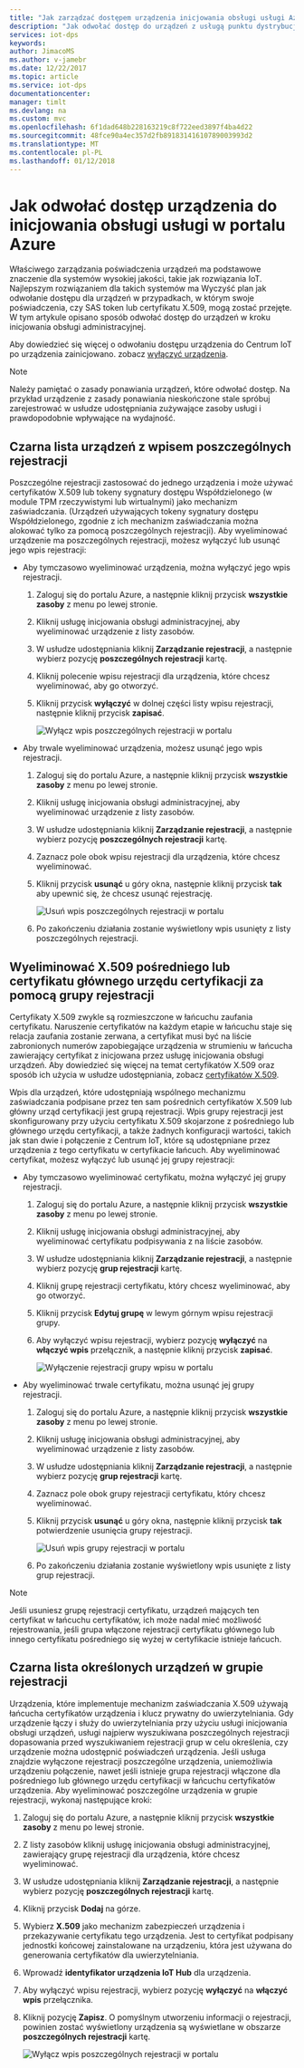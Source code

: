 ```yaml
---
title: "Jak zarządzać dostępem urządzenia inicjowania obsługi usługi Azure IoT Hub urządzenia | Dokumentacja firmy Microsoft"
description: "Jak odwołać dostęp do urządzeń z usługą punktu dystrybucji w portalu Azure"
services: iot-dps
keywords: 
author: JimacoMS
ms.author: v-jamebr
ms.date: 12/22/2017
ms.topic: article
ms.service: iot-dps
documentationcenter: 
manager: timlt
ms.devlang: na
ms.custom: mvc
ms.openlocfilehash: 6f1dad648b228163219c8f722eed3897f4ba4d22
ms.sourcegitcommit: 48fce90a4ec357d2fb89183141610789003993d2
ms.translationtype: MT
ms.contentlocale: pl-PL
ms.lasthandoff: 01/12/2018
---
```

# <a name="how-to-revoke-device-access-to-your-provisioning-service-in-the-azure-portal"></a>Jak odwołać dostęp urządzenia do inicjowania obsługi usługi w portalu Azure

Właściwego zarządzania poświadczenia urządzeń ma podstawowe znaczenie dla systemów wysokiej jakości, takie jak rozwiązania IoT. Najlepszym rozwiązaniem dla takich systemów ma Wyczyść plan jak odwołanie dostępu dla urządzeń w przypadkach, w którym swoje poświadczenia, czy SAS token lub certyfikatu X.509, mogą zostać przejęte. W tym artykule opisano sposób odwołać dostęp do urządzeń w kroku inicjowania obsługi administracyjnej.

Aby dowiedzieć się więcej o odwołaniu dostępu urządzenia do Centrum IoT po urządzenia zainicjowano. zobacz [wyłączyć urządzenia](https://docs.microsoft.com/azure/iot-hub/iot-hub-devguide-identity-registry#disable-devices).

> [!NOTE] 
> Należy pamiętać o zasady ponawiania urządzeń, które odwołać dostęp. Na przykład urządzenie z zasady ponawiania nieskończone stale spróbuj zarejestrować w usłudze udostępniania zużywające zasoby usługi i prawdopodobnie wpływające na wydajność.

## <a name="blacklist-devices-with-an-individual-enrollment-entry"></a>Czarna lista urządzeń z wpisem poszczególnych rejestracji

Poszczególne rejestracji zastosować do jednego urządzenia i może używać certyfikatów X.509 lub tokeny sygnatury dostępu Współdzielonego (w module TPM rzeczywistymi lub wirtualnymi) jako mechanizm zaświadczania. (Urządzeń używających tokeny sygnatury dostępu Współdzielonego, zgodnie z ich mechanizm zaświadczania można alokować tylko za pomocą poszczególnych rejestracji). Aby wyeliminować urządzenie ma poszczególnych rejestracji, możesz wyłączyć lub usunąć jego wpis rejestracji: 

- Aby tymczasowo wyeliminować urządzenia, można wyłączyć jego wpis rejestracji. 

    1. Zaloguj się do portalu Azure, a następnie kliknij przycisk **wszystkie zasoby** z menu po lewej stronie.
    2. Kliknij usługę inicjowania obsługi administracyjnej, aby wyeliminować urządzenie z listy zasobów.
    3. W usłudze udostępniania kliknij **Zarządzanie rejestracji**, a następnie wybierz pozycję **poszczególnych rejestracji** kartę.
    4. Kliknij polecenie wpisu rejestracji dla urządzenia, które chcesz wyeliminować, aby go otworzyć. 
    5. Kliknij przycisk **wyłączyć** w dolnej części listy wpisu rejestracji, następnie kliknij przycisk **zapisać**.  

        ![Wyłącz wpis poszczególnych rejestracji w portalu](./media/how-to-revoke-device-access-portal/disable-individual-enrollment.png)
    
- Aby trwale wyeliminować urządzenia, możesz usunąć jego wpis rejestracji.

    1. Zaloguj się do portalu Azure, a następnie kliknij przycisk **wszystkie zasoby** z menu po lewej stronie.
    2. Kliknij usługę inicjowania obsługi administracyjnej, aby wyeliminować urządzenie z listy zasobów.
    3. W usłudze udostępniania kliknij **Zarządzanie rejestracji**, a następnie wybierz pozycję **poszczególnych rejestracji** kartę.
    4. Zaznacz pole obok wpisu rejestracji dla urządzenia, które chcesz wyeliminować. 
    5. Kliknij przycisk **usunąć** u góry okna, następnie kliknij przycisk **tak** aby upewnić się, że chcesz usunąć rejestrację. 

        ![Usuń wpis poszczególnych rejestracji w portalu](./media/how-to-revoke-device-access-portal/delete-individual-enrollment.png)
    
    6. Po zakończeniu działania zostanie wyświetlony wpis usunięty z listy poszczególnych rejestracji.  

## <a name="blacklist-an-x509-intermediate-or-root-ca-certificate-using-an-enrollment-group"></a>Wyeliminować X.509 pośredniego lub certyfikatu głównego urzędu certyfikacji za pomocą grupy rejestracji

Certyfikaty X.509 zwykle są rozmieszczone w łańcuchu zaufania certyfikatu. Naruszenie certyfikatów na każdym etapie w łańcuchu staje się relacja zaufania zostanie zerwana, a certyfikat musi być na liście zabronionych numerów zapobiegające urządzenia w strumieniu w łańcucha zawierający certyfikat z inicjowana przez usługę inicjowania obsługi urządzeń. Aby dowiedzieć się więcej na temat certyfikatów X.509 oraz sposób ich użycia w usłudze udostępniania, zobacz [certyfikatów X.509](./concepts-security.md#x509-certificates). 

Wpis dla urządzeń, które udostępniają wspólnego mechanizmu zaświadczania podpisane przez ten sam pośrednich certyfikatów X.509 lub główny urząd certyfikacji jest grupą rejestracji. Wpis grupy rejestracji jest skonfigurowany przy użyciu certyfikatu X.509 skojarzone z pośredniego lub głównego urzędu certyfikacji, a także żadnych konfiguracji wartości, takich jak stan dwie i połączenie z Centrum IoT, które są udostępniane przez urządzenia z tego certyfikatu w certyfikacie łańcuch. Aby wyeliminować certyfikat, możesz wyłączyć lub usunąć jej grupy rejestracji:

- Aby tymczasowo wyeliminować certyfikatu, można wyłączyć jej grupy rejestracji. 

    1. Zaloguj się do portalu Azure, a następnie kliknij przycisk **wszystkie zasoby** z menu po lewej stronie.
    2. Kliknij usługę inicjowania obsługi administracyjnej, aby wyeliminować certyfikatu podpisywania z na liście zasobów.
    3. W usłudze udostępniania kliknij **Zarządzanie rejestracji**, a następnie wybierz pozycję **grup rejestracji** kartę.
    4. Kliknij grupę rejestracji certyfikatu, który chcesz wyeliminować, aby go otworzyć.
    5. Kliknij przycisk **Edytuj grupę** w lewym górnym wpisu rejestracji grupy.
    6. Aby wyłączyć wpisu rejestracji, wybierz pozycję **wyłączyć** na **włączyć wpis** przełącznik, a następnie kliknij przycisk **zapisać**.  

        ![Wyłączenie rejestracji grupy wpisu w portalu](./media/how-to-revoke-device-access-portal/disable-enrollment-group.png)

    
- Aby wyeliminować trwale certyfikatu, można usunąć jej grupy rejestracji.

    1. Zaloguj się do portalu Azure, a następnie kliknij przycisk **wszystkie zasoby** z menu po lewej stronie.
    2. Kliknij usługę inicjowania obsługi administracyjnej, aby wyeliminować urządzenie z listy zasobów.
    3. W usłudze udostępniania kliknij **Zarządzanie rejestracji**, a następnie wybierz pozycję **grup rejestracji** kartę.
    4. Zaznacz pole obok grupy rejestracji certyfikatu, który chcesz wyeliminować. 
    5. Kliknij przycisk **usunąć** u góry okna, następnie kliknij przycisk **tak** potwierdzenie usunięcia grupy rejestracji. 

        ![Usuń wpis grupy rejestracji w portalu](./media/how-to-revoke-device-access-portal/delete-enrollment-group.png)

    6. Po zakończeniu działania zostanie wyświetlony wpis usunięte z listy grup rejestracji.  

> [!NOTE]
> Jeśli usuniesz grupę rejestracji certyfikatu, urządzeń mających ten certyfikat w łańcuchu certyfikatów, ich może nadal mieć możliwość rejestrowania, jeśli grupa włączone rejestracji certyfikatu głównego lub innego certyfikatu pośredniego się wyżej w certyfikacie istnieje łańcuch.

## <a name="blacklist-specific-devices-in-an-enrollment-group"></a>Czarna lista określonych urządzeń w grupie rejestracji

Urządzenia, które implementuje mechanizm zaświadczania X.509 używają łańcucha certyfikatów urządzenia i klucz prywatny do uwierzytelniania. Gdy urządzenie łączy i służy do uwierzytelniania przy użyciu usługi inicjowania obsługi urządzeń, usługi najpierw wyszukiwana poszczególnych rejestracji dopasowania przed wyszukiwaniem rejestracji grup w celu określenia, czy urządzenie można udostępnić poświadczeń urządzenia. Jeśli usługa znajdzie wyłączone rejestracji poszczególne urządzenia, uniemożliwia urządzeniu połączenie, nawet jeśli istnieje grupa rejestracji włączone dla pośredniego lub głównego urzędu certyfikacji w łańcuchu certyfikatów urządzenia. Aby wyeliminować poszczególne urządzenia w grupie rejestracji, wykonaj następujące kroki:

1. Zaloguj się do portalu Azure, a następnie kliknij przycisk **wszystkie zasoby** z menu po lewej stronie.
2. Z listy zasobów kliknij usługę inicjowania obsługi administracyjnej, zawierający grupę rejestracji dla urządzenia, które chcesz wyeliminować.
3. W usłudze udostępniania kliknij **Zarządzanie rejestracji**, a następnie wybierz pozycję **poszczególnych rejestracji** kartę.
4. Kliknij przycisk **Dodaj** na górze. 
5. Wybierz **X.509** jako mechanizm zabezpieczeń urządzenia i przekazywanie certyfikatu tego urządzenia. Jest to certyfikat podpisany jednostki końcowej zainstalowane na urządzeniu, która jest używana do generowania certyfikatów dla uwierzytelniania.
6. Wprowadź **identyfikator urządzenia IoT Hub** dla urządzenia. 
7. Aby wyłączyć wpisu rejestracji, wybierz pozycję **wyłączyć** na **włączyć wpis** przełącznika. 
8. Kliknij pozycję **Zapisz**. O pomyślnym utworzeniu informacji o rejestracji, powinien zostać wyświetlony urządzenia są wyświetlane w obszarze **poszczególnych rejestracji** kartę. 

    ![Wyłącz wpis poszczególnych rejestracji w portalu](./media/how-to-revoke-device-access-portal/disable-individual-enrollment.png)




